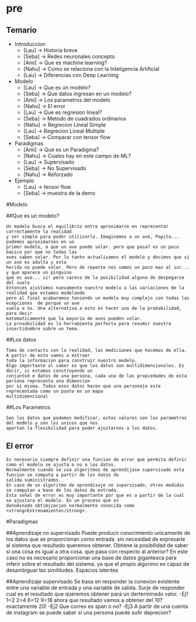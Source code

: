 # pre

## Temario

- Introduccion
    - [Lau] -> Historia breve
    - [Seba] -> Redes neuronales concepto
    - [Ami] -> Que es machine learning?
    - [Nahu] -> Como se relaciona con la Inteligencia Artificial
    - [Lau] -> Diferencias con Deep Learning
- Modelo
    - [Lau] -> Que es un modelo?
    - [Seba] -> Que datos ingresan en un modelo?
    - [Ami] -> Los parametros del modelo
    - [Nahu] -> El error
    - [Lau] -> Que es regresion lineal?
    - [Seba] -> Metodo de cuadrados ordinarios
    - [Nahu] -> Regrecion Lineal Simple
    - [Lau] -> Regrecion Lineal Multiple
    - [Seba] -> Comparar con tensor flow
- Paradigmas
    - [Ami] -> Que es un Paradigma?
    - [Nahu] -> Cuales hay en este campo de ML?
    - [Lau] -> Supervisado
    - [Seba] -> No Supervisado
    - [Nahu] -> Reforzado
- Ejemplo
    - [Lau] -> tensor flow
    - [Seba] -> muestra de la demo	

#Modelo

##Que es un modelo?

    Un modelo busca el equilibrio entre aproximarce en reprecentar correctamente la realidad
    y ser simple para poder utilizarlo. Imaginemos a un ave, Pepita... podemos aproximarnos en un
    primer modelo, a que un ave puede volar. pero que pasa? es un poco basico por que no todas las 
    aves saben volar. Por lo tanto actualizamos el modelo y decimos que si un ave es adulta y esta 
    herida no puede volar. Pero de repente nos vamos un poco mas al sur... y que aparece un pinguino 
    que es ave... si! pero carece de la posibilidad alguna de despegarse del suelo 
    Entonces ajustamos nuevamente nuestro modelo a las variaciones de la realidad que estamos modelando 
    pero al final acabaremso teniendo un modelo muy complejo con todas las ecepciones  de porque un ave
    vuela o no. Una alternativa a esto es hacer uso de la probabilidad, para decir 
    matematicamente que la mayoria de aves pueden volar.
    La provabilidad es la herramienta perfecta para resumir nuestra insertidumbre sobre un tema. 

##Los datos

    Toma de contacto con la realidad, las mediciones que hacemos de ella. A partir de esto vamos a extraer
    toda la informacion para construir nuestro modelo.
    Algo importante al saber es que los datos son multidimencionales. Es decir, si estamos construyendo un
    conjuntod e datos de una persona, cada una de las propiedades de esta persona reprecenta una dimencion 
    por si misma. Todos esos datos hacen que una personaje este reprecentada como un punto en un mapa 
    multidimencional

##Los Parametros

    Son los datos que podemos modificar, estos valores son los parametros del modelo y son los unicos que nos 
    aportan la flexibilidad para poder ajustarnos a los datos.
            
## El error

    Es necesario siempre definir una funcion de error que permita definir como el modelo se ajusta o no a los datos.
    Normalmente cuando se usa algoritmos de aprendijase supervisado esta funcion se computa a partir de los datos de 
    salida suministrados.
    En caso de un algoritmo de aprendisaje no supervisado, otras medidas se computan a base de los datos de entrada.
    Esta señal de error es muy importante por que es a partir de la cual se ajustara el modelo. En un proceso que es
    denominado obtimizacion normalmente conocida como <strong>Entrenamiento</strong>.  

#Paradigmas

##Aprendizaje no supervisado
    Puede producir conocimiento unicamente de los datos que se proporcionan como entrada.
    sin necesidad de expresarle al sistema que resultado queremos obtener.
    Obtiene la posibilidad de saber si una cosa es igual a otra cosa. que pasa con respecto al anterior?
    En este caso no es necesario proporcionar una base de datos gigantesca para inferir sobre el resultado del sistema.
    ya que el propio algorimo es capaz de desambiguar las similitudes.
    Espacios latentes

##Aprendizaje supervisado
    Se basa en responder la conexion existente entre una variable de entrada y una variable de salida.
    Surje de responder cual es el resultado que queremos obtener para un derterminado valor.
    -Ej1
    1=2
    2=4
    6=12
    9=18
    ahora que resultado vamos a obtener del 10? exactamente 20!
    -Ej2
    Que correo es span o no?
    -Ej3
    A partir de una cuenta de instagram se puede saber si una persona puede sufir deprecion?
